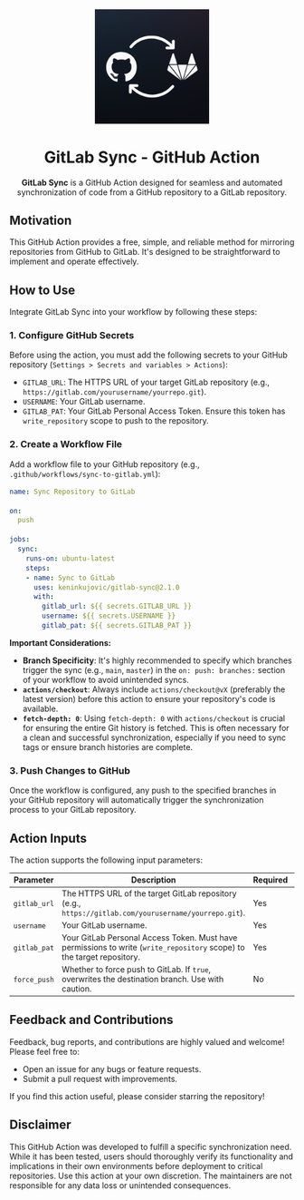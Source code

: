 <div align="center">
  <img src="assets/gitlab-sync.png" width="40%" alt="GitLab Sync">
</div>

<div align="center">
  <h1>GitLab Sync - GitHub Action</h1>

  <p><strong>GitLab Sync</strong> is a GitHub Action designed for seamless and automated synchronization of code from a GitHub repository to a GitLab repository.</p>
</div>

## Motivation

This GitHub Action provides a free, simple, and reliable method for mirroring repositories from GitHub to GitLab. It's designed to be straightforward to implement and operate effectively.

## How to Use

Integrate GitLab Sync into your workflow by following these steps:

### 1. Configure GitHub Secrets

Before using the action, you must add the following secrets to your GitHub repository (`Settings > Secrets and variables > Actions`):

-   `GITLAB_URL`: The HTTPS URL of your target GitLab repository (e.g., `https://gitlab.com/yourusername/yourrepo.git`).
-   `USERNAME`: Your GitLab username.
-   `GITLAB_PAT`: Your GitLab Personal Access Token. Ensure this token has `write_repository` scope to push to the repository.

### 2. Create a Workflow File

Add a workflow file to your GitHub repository (e.g., `.github/workflows/sync-to-gitlab.yml`):

```yaml
name: Sync Repository to GitLab

on:
  push

jobs:
  sync:
    runs-on: ubuntu-latest
    steps:
    - name: Sync to GitLab
      uses: keninkujovic/gitlab-sync@2.1.0
      with:
        gitlab_url: ${{ secrets.GITLAB_URL }}
        username: ${{ secrets.USERNAME }}
        gitlab_pat: ${{ secrets.GITLAB_PAT }}
```

**Important Considerations:**

-   **Branch Specificity**: It's highly recommended to specify which branches trigger the sync (e.g., `main`, `master`) in the `on: push: branches:` section of your workflow to avoid unintended syncs.
-   **`actions/checkout`**: Always include `actions/checkout@vX` (preferably the latest version) before this action to ensure your repository's code is available.
-   **`fetch-depth: 0`**: Using `fetch-depth: 0` with `actions/checkout` is crucial for ensuring the entire Git history is fetched. This is often necessary for a clean and successful synchronization, especially if you need to sync tags or ensure branch histories are complete.

### 3. Push Changes to GitHub

Once the workflow is configured, any push to the specified branches in your GitHub repository will automatically trigger the synchronization process to your GitLab repository.

## Action Inputs

The action supports the following input parameters:

| Parameter    | Description                                                                                                | Required | Default |
|--------------|------------------------------------------------------------------------------------------------------------|----------|---------|
| `gitlab_url` | The HTTPS URL of the target GitLab repository (e.g., `https://gitlab.com/yourusername/yourrepo.git`).      | Yes      | N/A     |
| `username`   | Your GitLab username.                                                                                      | Yes      | N/A     |
| `gitlab_pat` | Your GitLab Personal Access Token. Must have permissions to write (`write_repository` scope) to the target repository. | Yes      | N/A     |
| `force_push` | Whether to force push to GitLab. If `true`, overwrites the destination branch. Use with caution.           | No       | `false` |

## Feedback and Contributions

Feedback, bug reports, and contributions are highly valued and welcome! Please feel free to:

-   Open an issue for any bugs or feature requests.
-   Submit a pull request with improvements.

If you find this action useful, please consider starring the repository!

## Disclaimer

This GitHub Action was developed to fulfill a specific synchronization need. While it has been tested, users should thoroughly verify its functionality and implications in their own environments before deployment to critical repositories. Use this action at your own discretion. The maintainers are not responsible for any data loss or unintended consequences.
